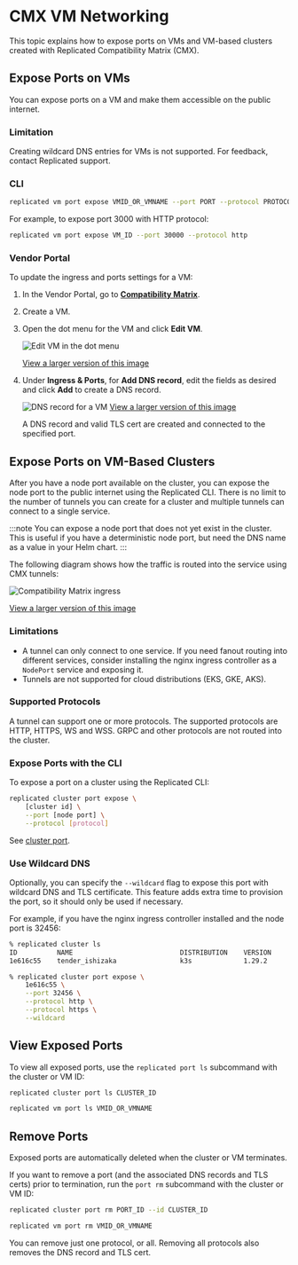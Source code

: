 # CMX VM Networking

This topic explains how to expose ports on VMs and VM-based clusters created with Replicated Compatibility Matrix (CMX).

## Expose Ports on VMs

You can expose ports on a VM and make them accessible on the public internet.

### Limitation

Creating wildcard DNS entries for VMs is not supported. For feedback, contact Replicated support.

### CLI

```bash
replicated vm port expose VMID_OR_VMNAME --port PORT --protocol PROTOCOL
```

For example, to expose port 3000 with HTTP protocol:
```bash
replicated vm port expose VM_ID --port 30000 --protocol http
```

### Vendor Portal

To update the ingress and ports settings for a VM:

1. In the Vendor Portal, go to [**Compatibility Matrix**](https://vendor.replicated.com/compatibility-matrix).

1. Create a VM.

1. Open the dot menu for the VM and click **Edit VM**.

   ![Edit VM in the dot menu](/images/compatibility-matrix-edit-vm.png)

   [View a larger version of this image](/images/compatibility-matrix-edit-vm.png)

1. Under **Ingress & Ports**, for **Add DNS record**, edit the fields as desired and click **Add** to create a DNS record.

   ![DNS record for a VM](/images/compatibility-matrix-ingress-ports.png)
   [View a larger version of this image](/images/compatibility-matrix-ingress-ports.png)

   A DNS record and valid TLS cert are created and connected to the specified port.

## Expose Ports on VM-Based Clusters

After you have a node port available on the cluster, you can expose the node port to the public internet using the Replicated CLI. 
There is no limit to the number of tunnels you can create for a cluster and multiple tunnels can connect to a single service.

:::note
You can expose a node port that does not yet exist in the cluster. 
This is useful if you have a deterministic node port, but need the DNS name as a value in your Helm chart.
:::

The following diagram shows how the traffic is routed into the service using CMX tunnels:

<img src="/images/compatibility-matrix-ingress.png" alt="Compatibility Matrix ingress"></img>

[View a larger version of this image](/images/compatibility-matrix-ingress.png)

### Limitations

* A tunnel can only connect to one service. If you need fanout routing into different services, consider installing the nginx ingress controller as a `NodePort` service and exposing it.
* Tunnels are not supported for cloud distributions (EKS, GKE, AKS).

### Supported Protocols

A tunnel can support one or more protocols.
The supported protocols are HTTP, HTTPS, WS and WSS.
GRPC and other protocols are not routed into the cluster.

### Expose Ports with the CLI

To expose a port on a cluster using the Replicated CLI:

```bash
replicated cluster port expose \
    [cluster id] \
    --port [node port] \
    --protocol [protocol]
```

See [cluster port](/reference/replicated-cli-cluster-port).

### Use Wildcard DNS

Optionally, you can specify the `--wildcard` flag to expose this port with wildcard DNS and TLS certificate.
This feature adds extra time to provision the port, so it should only be used if necessary.

For example, if you have the nginx ingress controller installed and the node port is 32456:

```bash
% replicated cluster ls
ID          NAME                           DISTRIBUTION    VERSION       STATUS         
1e616c55    tender_ishizaka                k3s             1.29.2        running        

% replicated cluster port expose \
    1e616c55 \
    --port 32456 \
    --protocol http \
    --protocol https \
    --wildcard
```

## View Exposed Ports

To view all exposed ports, use the `replicated port ls` subcommand with the cluster or VM ID:

```bash
replicated cluster port ls CLUSTER_ID
```

```bash
replicated vm port ls VMID_OR_VMNAME
```

## Remove Ports

Exposed ports are automatically deleted when the cluster or VM terminates.

If you want to remove a port (and the associated DNS records and TLS certs) prior to termination, run the `port rm` subcommand with the cluster or VM ID:

```bash
replicated cluster port rm PORT_ID --id CLUSTER_ID
```

```bash
replicated vm port rm VMID_OR_VMNAME
```

You can remove just one protocol, or all.
Removing all protocols also removes the DNS record and TLS cert.